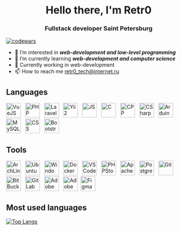 <div id="header" align="center"> 
<h1>Hello there, I'm Retr0</h1>
<h3>Fullstack developer Saint Petersburg </h3>
</div>

[![codewars](https://www.codewars.com/users/imsureyoudontneedit/badges/small)](https://www.codewars.com/users/imsureyoudontneedit) 

- 👀 I’m interested in ***web-development and low-level programming***
- 🌱 I’m currently learning ***web-development and computer science***
- 👾 Currently working in web-development
- 📫 How to reach me retr0_tech@internet.ru

## Languages

<img src="https://cdn.jsdelivr.net/gh/devicons/devicon@latest/icons/vuejs/vuejs-original.svg" width="40px" height="40px" title="VueJS"/> &nbsp;
<img src="https://cdn.jsdelivr.net/gh/devicons/devicon@latest/icons/php/php-original.svg" width="40px" height="40px" title="PHP"/> &nbsp;
<img src="https://cdn.jsdelivr.net/gh/devicons/devicon@latest/icons/laravel/laravel-original.svg" width="40px" height="40px" title="Laravel"/> &nbsp;
<img src="https://cdn.jsdelivr.net/gh/devicons/devicon@latest/icons/yii/yii-original.svg" width="40px" height="40px" title="Yii2"/> &nbsp;
<img src="https://cdn.jsdelivr.net/gh/devicons/devicon@latest/icons/javascript/javascript-original.svg" width="40px" height="40px" title="JS"/> &nbsp;
<img src="https://cdn.jsdelivr.net/gh/devicons/devicon@latest/icons/c/c-original.svg" width="40px" height="40px" title="C"/> &nbsp;
<img src="https://cdn.jsdelivr.net/gh/devicons/devicon@latest/icons/cplusplus/cplusplus-original.svg" width="40px" height="40px" title="CPP"/> &nbsp;
<img src="https://cdn.jsdelivr.net/gh/devicons/devicon@latest/icons/csharp/csharp-original.svg" width="40px" height="40px" title="CSharp"/> &nbsp;
<img src="https://cdn.jsdelivr.net/gh/devicons/devicon@latest/icons/arduino/arduino-original.svg" width="40px" height="40px" title="Arduino"/> &nbsp;
<img src="https://cdn.jsdelivr.net/gh/devicons/devicon@latest/icons/mysql/mysql-original.svg" width="40px" height="40px" title="MySQL"/> &nbsp;
<img src="https://cdn.jsdelivr.net/gh/devicons/devicon@latest/icons/css3/css3-original.svg" width="40px" height="40px" title="CSS"/> &nbsp;
<img src="https://cdn.jsdelivr.net/gh/devicons/devicon@latest/icons/bootstrap/bootstrap-original.svg" height="40px" width="40px" title="Bootstrap"/> &nbsp;

## Tools

<img src="https://cdn.jsdelivr.net/gh/devicons/devicon@latest/icons/archlinux/archlinux-original.svg" width="40px" height="40px" title="ArchLinux"/> &nbsp;
<img src="https://cdn.jsdelivr.net/gh/devicons/devicon@latest/icons/ubuntu/ubuntu-original.svg" width="40px" height="40px" title="Ubuntu"/> &nbsp;
<img src="https://cdn.jsdelivr.net/gh/devicons/devicon@latest/icons/windows8/windows8-original.svg" width="40px" height="40px" title="Windows"/> &nbsp;
<img src="https://cdn.jsdelivr.net/gh/devicons/devicon@latest/icons/docker/docker-original.svg" width="40px" height="40px" title="Docker"/> &nbsp;
<img src="https://cdn.jsdelivr.net/gh/devicons/devicon@latest/icons/vscode/vscode-original.svg" width="40px" height="40px" title="VSCode"/> &nbsp;
<img src="https://cdn.jsdelivr.net/gh/devicons/devicon@latest/icons/phpstorm/phpstorm-original.svg" width="40px" height="40px" title="PHPStorm"/> &nbsp;
<img src="https://cdn.jsdelivr.net/gh/devicons/devicon@latest/icons/apache/apache-original.svg" width="40px" height="40px" title="Apache"/> &nbsp;
<img src="https://cdn.jsdelivr.net/gh/devicons/devicon@latest/icons/postgresql/postgresql-original.svg" width="40px" height="40px" title="PostgreSQL"/> &nbsp;
<img src="https://cdn.jsdelivr.net/gh/devicons/devicon@latest/icons/git/git-original.svg" height="40px" width="40px" title="Git"/> &nbsp;
<img src="https://cdn.jsdelivr.net/gh/devicons/devicon@latest/icons/bitbucket/bitbucket-original.svg" width="40px" height="40px" title="BitBucket"/> &nbsp;
<img src="https://cdn.jsdelivr.net/gh/devicons/devicon@latest/icons/gitlab/gitlab-original.svg" width="40px" height="40px" title="GitLab"/> &nbsp;
<img src="https://cdn.jsdelivr.net/gh/devicons/devicon@latest/icons/illustrator/illustrator-line.svg" height="40px" width="40px" title="Adobe Illustrator"/> &nbsp;
<img src="https://cdn.jsdelivr.net/gh/devicons/devicon@latest/icons/photoshop/photoshop-original.svg" width="40px" width="40px" title="Adobe Photoshop"/> &nbsp;<img src="https://cdn.jsdelivr.net/gh/devicons/devicon@latest/icons/figma/figma-original.svg" width="40px" height="40px" title="Figma"/> &nbsp;

## Most used languages

[![Top Langs](https://github-readme-stats.vercel.app/api/top-langs/?username=anuraghazra&layout=compact)](https://github.com/anuraghazra/github-readme-stats)

<img src="https://komarev.com/ghpvc/?username=imsureyoudontneedit&style=flat-square&color=blue" alt=""/>
